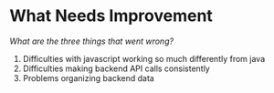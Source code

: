 # What Needs Improvement
*What are the three things that went wrong?*
1. Difficulties with javascript working so much differently from java
2. Difficulties making backend API calls consistently
3. Problems organizing backend data